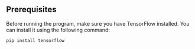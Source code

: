 ## Prerequisites

Before running the program, make sure you have TensorFlow installed. You can install it using the following command:

```bash
pip install tensorflow

